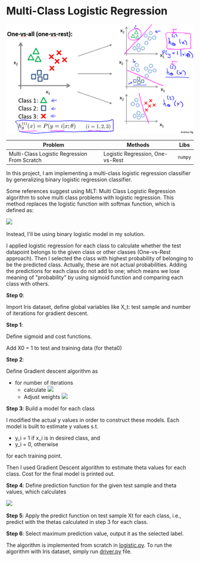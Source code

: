 
# Multi-Class Logistic Regression


![stocks](img/log-reg.png)

| Problem	| Methods	| Libs	|
| ---       | ---       | ---   |
| Multi-Class Logistic Regression From Scratch| Logistic Regression, One-vs-Rest | `numpy` |



In this project, I am implementing a multi-class logistic regression classifier by generalizing binary logistic regression classifier. 

Some references suggest using MLT: Multi Class Logistic Regression algorithm to solve multi class problems with logistic regression. This method replaces the logistic function with softmax function, which is defined as:

<img src="https://render.githubusercontent.com/render/math?math=P(y=i | z ) = \frac{e^{z_i}}{\sum_{m=1}^{M}e^{z_m}}">

Instead, I'll be using binary logistic model in my solution. 

I applied logistic regression for each class to calculate whether the test datapoint belongs to the given class or other classes (One-vs-Rest approach). Then I selected the class with highest probability of belonging to be the predicted class. Actually, these are not actual probabilities. Adding the predictions for each class do not add to one; which means we lose meaning of "probability" by using sigmoid function and comparing each class with others.

**Step 0**:

Import Iris dataset, define global variables like X_t: test sample and number of iterations for gradient descent.

**Step 1**:

Define sigmoid and cost functions.

Add X0 = 1 to test and training data (for theta0)

**Step 2**:

Define Gradient descent algorithm as

- for number of iterations
	- calculate <img src="https://render.githubusercontent.com/render/math?math=Gradient = \frac{1}{m}(X^T\times(H.\theta))"> 
	- Adjust weights <img src="https://render.githubusercontent.com/render/math?math=\theta_{new} = \theta - \alpha\times Gradient"> 

**Step 3**: Build a model for each class

I modified the actual y values in order to construct these models. Each model is built to estimate y values s.t. 
- y_i = 1  if x_i is in desired class, and 
- y_i = 0, otherwise 

for each training point.

Then I used Gradient Descent algorithm to estimate theta values for each class. Cost for the final model is printed out.


**Step 4**: Define prediction function for the given test sample and theta values, which calculates

<img src="https://render.githubusercontent.com/render/math?math=P(class=i) = sigmoid(X^T_t \times\theta)"> 


**Step 5**: 
Apply the predict function on test sample Xt for each class, i.e., predict with the thetas calculated in step 3 for each class.

**Step 6**: 
Select maximum prediction value, output it as the selected label.

The algorithm is implemented from scratch in [logistic.py](logistic.py). To run the algorithm with Iris dataset, simply run [driver.py](driver.py) file. 
